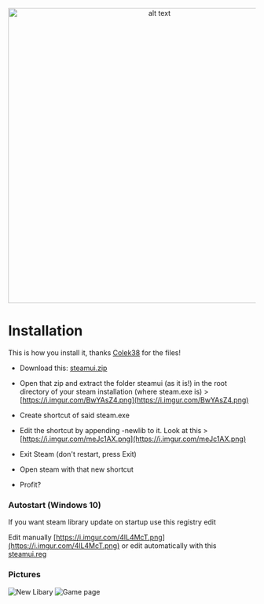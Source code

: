 
<p align="center">
<img src="https://i.imgur.com/SqVtqM9.png" alt="alt text" width="600px" height="auto">
</p>

# Installation
This is how you install it, thanks  [Colek38](https://www.reddit.com/user/Colek38/)  for the files!
- Download this:  [steamui.zip](https://github.com/jeffeeeee/steam-library-update/releases/download/1.0.0/steamui.zip)

- Open that zip and extract the folder steamui (as it is!) in the root directory of your steam installation (where steam.exe is) >  [https://i.imgur.com/BwYAsZ4.png](https://i.imgur.com/BwYAsZ4.png)

- Create shortcut of said steam.exe

- Edit the shortcut by appending -newlib to it. Look at this >  [https://i.imgur.com/meJc1AX.png](https://i.imgur.com/meJc1AX.png)

- Exit Steam (don't restart, press Exit)

- Open steam with that new shortcut

- Profit?

### Autostart (Windows 10)
If you want steam library update on startup use this registry edit

Edit manually [https://i.imgur.com/4lL4McT.png](https://i.imgur.com/4lL4McT.png) or
edit automatically with this [steamui.reg](https://github.com/jeffeeeee/steam-library-update/releases/download/1.0.0/steamui.reg)

### Pictures
![New Libary](https://i.imgur.com/Kp7ejsb.png) ![Game page](https://i.imgur.com/a0d1yts.png)